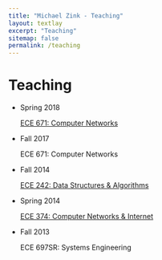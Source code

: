 ```yaml
---
title: "Michael Zink - Teaching"
layout: textlay
excerpt: "Teaching"
sitemap: false
permalink: /teaching
---
```


# Teaching

* Spring 2018
  
  [ECE 671: Computer Networks](http://www.ecs.umass.edu/ece671/index.html)
  
* Fall 2017

  ECE 671: Computer Networks

* Fall 2014

  [ECE 242: Data Structures & Algorithms](http://www.ecs.umass.edu/ece242/index.html)

* Spring 2014

  [ECE 374: Computer Networks & Internet]()

* Fall 2013

  ECE 697SR: Systems Engineering

